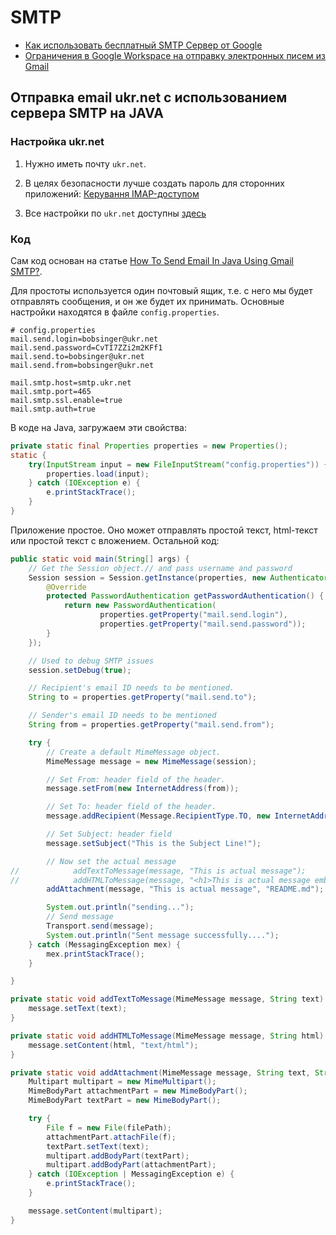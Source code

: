 # SMTP

* [Как использовать бесплатный SMTP Сервер от Google](https://www.hostinger.ru/rukovodstva/kak-ispolzovat-smtp-server)
* [Ограничения в Google Workspace на отправку электронных писем из Gmail](https://support.google.com/a/answer/166852?hl=ru)


## Отправка email ukr.net с использованием сервера SMTP на JAVA 

### Настройка ukr.net
1. Нужно иметь почту `ukr.net`.
2. В целях безопасности лучше создать пароль для сторонних приложений:
   [Керування IMAP-доступом](https://mail.ukr.net/desktop#security/appPasswords)
   
3. Все настройки по `ukr.net` доступны [здесь](https://wiki.ukr.net/ManageIMAPAccess)


### Код
Сам код основан на статье [How To Send Email In Java Using Gmail SMTP?](https://netcorecloud.com/tutorials/send-email-in-java-using-gmail-smtp/).

Для простоты используется один почтовый ящик, т.е. с него мы будет отправлять сообщения, и он же будет их принимать.
Основные настройки находятся в файле `config.properties`.
```properties
# config.properties
mail.send.login=bobsinger@ukr.net
mail.send.password=CvTI7ZZi2m2KFf1
mail.send.to=bobsinger@ukr.net
mail.send.from=bobsinger@ukr.net

mail.smtp.host=smtp.ukr.net
mail.smtp.port=465
mail.smtp.ssl.enable=true
mail.smtp.auth=true
```

В коде на Java, загружаем эти свойства:
```java
private static final Properties properties = new Properties();
static {
    try(InputStream input = new FileInputStream("config.properties")) {
        properties.load(input);
    } catch (IOException e) {
        e.printStackTrace();
    }
}
```

Приложение простое. Оно может отправлять простой текст, html-текст или простой текст с вложением. Остальной код:
```java
public static void main(String[] args) {
    // Get the Session object.// and pass username and password
    Session session = Session.getInstance(properties, new Authenticator() {
        @Override
        protected PasswordAuthentication getPasswordAuthentication() {
            return new PasswordAuthentication(
                    properties.getProperty("mail.send.login"),
                    properties.getProperty("mail.send.password"));
        }
    });

    // Used to debug SMTP issues
    session.setDebug(true);

    // Recipient's email ID needs to be mentioned.
    String to = properties.getProperty("mail.send.to");

    // Sender's email ID needs to be mentioned
    String from = properties.getProperty("mail.send.from");

    try {
        // Create a default MimeMessage object.
        MimeMessage message = new MimeMessage(session);

        // Set From: header field of the header.
        message.setFrom(new InternetAddress(from));

        // Set To: header field of the header.
        message.addRecipient(Message.RecipientType.TO, new InternetAddress(to));

        // Set Subject: header field
        message.setSubject("This is the Subject Line!");

        // Now set the actual message
//            addTextToMessage(message, "This is actual message");
//            addHTMLToMessage(message, "<h1>This is actual message embedded in HTML tags</h1>. Hello <b>Bob</b>!");
        addAttachment(message, "This is actual message", "README.md");

        System.out.println("sending...");
        // Send message
        Transport.send(message);
        System.out.println("Sent message successfully....");
    } catch (MessagingException mex) {
        mex.printStackTrace();
    }

}

private static void addTextToMessage(MimeMessage message, String text) throws MessagingException {
    message.setText(text);
}

private static void addHTMLToMessage(MimeMessage message, String html) throws MessagingException {
    message.setContent(html, "text/html");
}

private static void addAttachment(MimeMessage message, String text, String filePath) throws MessagingException {
    Multipart multipart = new MimeMultipart();
    MimeBodyPart attachmentPart = new MimeBodyPart();
    MimeBodyPart textPart = new MimeBodyPart();

    try {
        File f = new File(filePath);
        attachmentPart.attachFile(f);
        textPart.setText(text);
        multipart.addBodyPart(textPart);
        multipart.addBodyPart(attachmentPart);
    } catch (IOException | MessagingException e) {
        e.printStackTrace();
    }

    message.setContent(multipart);
}
```
